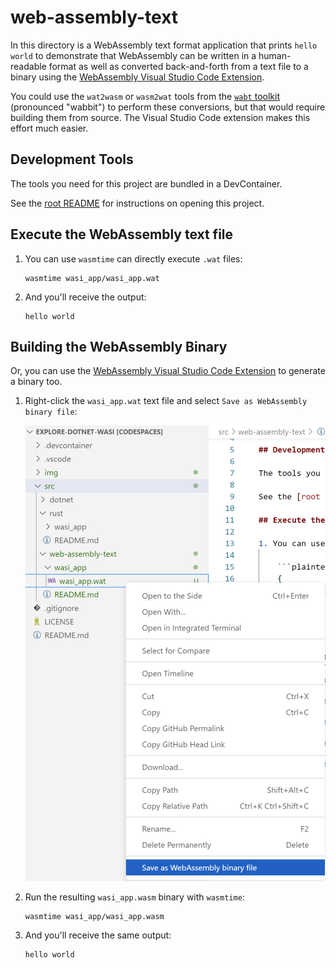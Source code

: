 # web-assembly-text

In this directory is a WebAssembly text format application that prints `hello world` to demonstrate that WebAssembly can be written in a human-readable format as well as converted back-and-forth from a text file to a binary using the [WebAssembly Visual Studio Code Extension](https://marketplace.visualstudio.com/items?itemName=dtsvet.vscode-wasm).

You could use the `wat2wasm` or `wasm2wat` tools from the [`wabt` toolkit](https://github.com/WebAssembly/wabt) (pronounced "wabbit") to perform these conversions, but that would require building them from source. The Visual Studio Code extension makes this effort much easier.

## Development Tools

The tools you need for this project are bundled in a DevContainer.

See the [root README](../../README.md#development-tools) for instructions on opening this project.

## Execute the WebAssembly text file

1. You can use `wasmtime` can directly execute `.wat` files:

    ```plaintext
    wasmtime wasi_app/wasi_app.wat
    ```

1. And you'll receive the output:

    ```plaintext
    hello world
    ```

## Building the WebAssembly Binary

Or, you can use the [WebAssembly Visual Studio Code Extension](https://marketplace.visualstudio.com/items?itemName=dtsvet.vscode-wasm) to generate a binary too.

1. Right-click the `wasi_app.wat` text file and select `Save as WebAssembly binary file`:

    [![WebAssembly Extension Building a .wasm Binary](../../img/save-wat-as-wasm-binary.png)](https://marketplace.visualstudio.com/items?itemName=dtsvet.vscode-wasm)

1. Run the resulting `wasi_app.wasm` binary with `wasmtime`:

    ```plaintext
    wasmtime wasi_app/wasi_app.wasm
    ```

1. And you'll receive the same output:

    ```plaintext
    hello world
    ```
